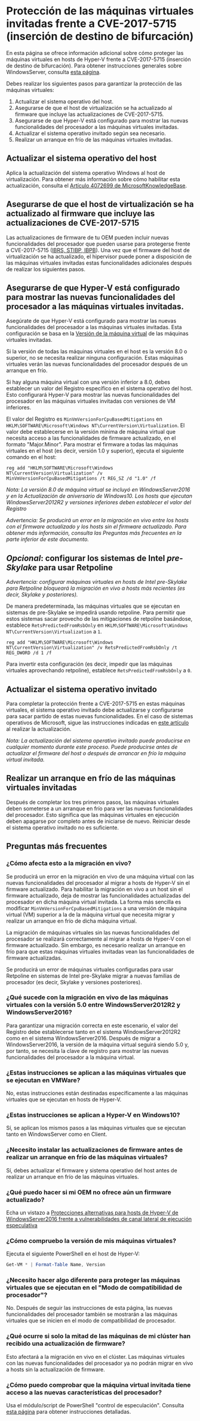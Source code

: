 # <a name="protecting-guest-virtual-machines-from-cve-2017-5715-branch-target-injection"></a>Protección de las máquinas virtuales invitadas frente a CVE-2017-5715 (inserción de destino de bifurcación)

En esta página se ofrece información adicional sobre cómo proteger las máquinas virtuales en hosts de Hyper-V frente a CVE-2017-5715 (inserción de destino de bifurcación).  Para obtener instrucciones generales sobre WindowsServer, consulta [esta página](https://support.microsoft.com/en-us/help/4072698/windows-server-guidance-to-protect-against-the-speculative-execution).

Debes realizar los siguientes pasos para garantizar la protección de las máquinas virtuales:

1. Actualizar el sistema operativo del host.
2. Asegurarse de que el host de virtualización se ha actualizado al firmware que incluye las actualizaciones de CVE-2017-5715.
3. Asegurarse de que Hyper-V está configurado para mostrar las nuevas funcionalidades del procesador a las máquinas virtuales invitadas.
4. Actualizar el sistema operativo invitado según sea necesario. 
5. Realizar un arranque en frío de las máquinas virtuales invitadas.

## <a name="update-the-host-operating-system"></a>Actualizar el sistema operativo del host

Aplica la actualización del sistema operativo Windows al host de virtualización. Para obtener más información sobre cómo habilitar esta actualización, consulta el [Artículo 4072699 de MicrosoftKnowledgeBase](https://support.microsoft.com/help/4072699).

## <a name="ensure-the-virtualization-host-has-been-updated-to-firmware-which-contains-updates-for-cve-2017-5715"></a>Asegurarse de que el host de virtualización se ha actualizado al firmware que incluye las actualizaciones de CVE-2017-5715

Las actualizaciones de firmware de tu OEM pueden incluir nuevas funcionalidades del procesador que pueden usarse para protegerse frente a CVE-2017-5715 ([IBRS, STIBP, IBPB](https://newsroom.intel.com/wp-content/uploads/sites/11/2018/01/Intel-Analysis-of-Speculative-Execution-Side-Channels.pdf)).  Una vez que el firmware del host de virtualización se ha actualizado, el hipervisor puede poner a disposición de las máquinas virtuales invitadas estas funcionalidades adicionales después de realizar los siguientes pasos.

## <a name="ensure-hyper-v-is-configured-to-expose-new-processor-capabilities-to-guest-virtual-machines"></a>Asegurarse de que Hyper-V está configurado para mostrar las nuevas funcionalidades del procesador a las máquinas virtuales invitadas.

Asegúrate de que Hyper-V está configurado para mostrar las nuevas funcionalidades del procesador a las máquinas virtuales invitadas.  Esta configuración se basa en la [Versión de la máquina virtual](https://docs.microsoft.com/en-us/windows-server/virtualization/hyper-v/deploy/upgrade-virtual-machine-version-in-hyper-v-on-windows-or-windows-server) de las máquinas virtuales invitadas. 

Si la versión de todas las máquinas virtuales en el host es la versión 8.0 o superior, no se necesita realizar ninguna configuración.  Estas máquinas virtuales verán las nuevas funcionalidades del procesador después de un arranque en frío.

Si hay alguna máquina virtual con una versión inferior a 8.0, debes establecer un valor del Registro específico en el sistema operativo del host.  Esto configurará Hyper-V para mostrar las nuevas funcionalidades del procesador en las máquinas virtuales invitadas con versiones de VM inferiores.

El valor del Registro es `MinVmVersionForCpuBasedMitigations` en `HKLM\SOFTWARE\Microsoft\Windows NT\CurrentVersion\Virtualization`.  El valor debe establecerse en la versión mínima de máquina virtual que necesita acceso a las funcionalidades de firmware actualizado, en el formato "Major.Minor".  Para mostrar el firmware a todas las máquinas virtuales en el host (es decir, versión 1.0 y superior), ejecuta el siguiente comando en el host: 

```
reg add "HKLM\SOFTWARE\Microsoft\Windows NT\CurrentVersion\Virtualization" /v MinVmVersionForCpuBasedMitigations /t REG_SZ /d "1.0" /f
```
*Nota: La versión 8.0 de máquina virtual se incluyó en WindowsServer2016 y en la Actualización de aniversario de Windows10.  Los hosts que ejecutan WindowsServer2012R2 y versiones inferiores deben establecer el valor del Registro*

*Advertencia: Se producirá un error en la migración en vivo entre los hosts con el firmware actualizado y los hosts sin el firmware actualizado.  Para obtener más información, consulta las Preguntas más frecuentes en la parte inferior de este documento.*

## <a name="optional-configure-pre-skylake-intel-systems-to-use-retpoline"></a>*Opcional*: configurar los sistemas de Intel _pre-Skylake_ para usar Retpoline

*Advertencia: configurar máquinas virtuales en hosts de Intel pre-Skylake para Retpoline bloqueará la migración en vivo a hosts más recientes (es decir, Skylake y posteriores).*

De manera predeterminada, las máquinas virtuales que se ejecutan en sistemas de pre-Skylake se impedirá usando retpoline.  Para permitir que estos sistemas sacar provecho de las mitigaciones de retpoline basándose, establece `RetsPredictedFromRsbOnly` en `HKLM\SOFTWARE\Microsoft\Windows NT\CurrentVersion\Virtualization` a `1`. 

```
reg add "HKLM\SOFTWARE\Microsoft\Windows NT\CurrentVersion\Virtualization" /v RetsPredictedFromRsbOnly /t REG_DWORD /d 1 /f
```

Para invertir esta configuración (es decir, impedir que las máquinas virtuales aprovechando retpoline), establece `RetsPredictedFromRsbOnly` a `0`.

## <a name="update-the-guest-operating-system"></a>Actualizar el sistema operativo invitado

Para completar la protección frente a CVE-2017-5715 en estas máquinas virtuales, el sistema operativo invitado debe actualizarse y configurarse para sacar partido de estas nuevas funcionalidades.  En el caso de sistemas operativos de Microsoft, sigue las instrucciones indicadas en [este artículo](https://support.microsoft.com/en-us/help/4072698/windows-server-guidance-to-protect-against-the-speculative-execution) al realizar la actualización.

*Nota: La actualización del sistema operativo invitado puede producirse en cualquier momento durante este proceso.  Puede producirse antes de actualizar el firmware del host o después de arrancar en frío la máquina virtual invitada.*

## <a name="perform-a-cold-boot-of-the-guest"></a>Realizar un arranque en frío de las máquinas virtuales invitadas

Después de completar los tres primeros pasos, las máquinas virtuales deben someterse a un arranque en frío para ver las nuevas funcionalidades del procesador.  Esto significa que las máquinas virtuales en ejecución deben apagarse por completo antes de iniciarse de nuevo.  Reiniciar desde el sistema operativo invitado no es suficiente.

## <a name="frequently-asked-questions"></a>Preguntas más frecuentes

### <a name="how-does-this-impact-live-migration"></a>¿Cómo afecta esto a la migración en vivo?

Se producirá un error en la migración en vivo de una máquina virtual con las nuevas funcionalidades del procesador al migrar a hosts de Hyper-V sin el firmware actualizado.  Para habilitar la migración en vivo a un host sin el firmware actualizado, deja de mostrar las funcionalidades actualizadas del procesador en dicha máquina virtual invitada.  La forma más sencilla es modificar `MinVmVersionForCpuBasedMitigations` a una versión de máquina virtual (VM) superior a la de la máquina virtual que necesita migrar y realizar un arranque en frío de dicha máquina virtual.

La migración de máquinas virtuales sin las nuevas funcionalidades del procesador se realizará correctamente al migrar a hosts de Hyper-V con el firmware actualizado.  Sin embargo, es necesario realizar un arranque en frío para que estas máquinas virtuales invitadas vean las funcionalidades de firmware actualizadas.

Se producirá un error de máquinas virtuales configuradas para usar Retpoline en sistemas de Intel pre-Skylake migrar a nuevas familias de procesador (es decir, Skylake y versiones posteriores).

### <a name="what-about-live-migration-of-version-50-virtual-machines-between-windows-server-2012r2-and-windows-server-2016"></a>¿Qué sucede con la migración en vivo de las máquinas virtuales con la versión 5.0 entre WindowsServer2012R2 y WindowsServer2016?
Para garantizar una migración correcta en este escenario, el valor del Registro debe establecerse tanto en el sistema WindowsServer2012R2 como en el sistema WindowsServer2016.  Después de migrar a WindowsServer2016, la versión de la máquina virtual seguirá siendo 5.0 y, por tanto, se necesita la clave de registro para mostrar las nuevas funcionalidades del procesador a la máquina virtual.  

### <a name="does-this-guidance-apply-to-virtual-machines-running-on-vmware"></a>¿Estas instrucciones se aplican a las máquinas virtuales que se ejecutan en VMWare?
No, estas instrucciones están destinadas específicamente a las máquinas virtuales que se ejecutan en hosts de Hyper-V.

### <a name="does-this-guidance-apply-to-hyper-v-on-windows-10"></a>¿Estas instrucciones se aplican a Hyper-V en Windows10?
Sí, se aplican los mismos pasos a las máquinas virtuales que se ejecutan tanto en WindowsServer como en Client.

### <a name="do-i-need-to-install-the-firmware-updates-before-performing-a-cold-boot-of-the-virtual-machines"></a>¿Necesito instalar las actualizaciones de firmware antes de realizar un arranque en frío de las máquinas virtuales?
Sí, debes actualizar el firmware y sistema operativo del host antes de realizar un arranque en frío de las máquinas virtuales.

### <a name="what-can-i-do-if-my-oem-does-not-yet-provide-an-updated-firmware"></a>¿Qué puedo hacer si mi OEM no ofrece aún un firmware actualizado?
Echa un vistazo a [Protecciones alternativas para hosts de Hyper-V de WindowsServer2016 frente a vulnerabilidades de canal lateral de ejecución especulativa](https://docs.microsoft.com/en-us/virtualization/hyper-v-on-windows/CVE-2017-5715-and-hyper-v-hosts)

### <a name="how-do-i-check-the-vm-version-for-my-virtual-machines"></a>¿Cómo compruebo la versión de mis máquinas virtuales?
Ejecuta el siguiente PowerShell en el host de Hyper-V:
``` PowerShell
Get-VM * | Format-Table Name, Version  
```

### <a name="do-i-need-to-do-something-different-to-protect-virtual-machines-running-under-processor-compatibility-mode"></a>¿Necesito hacer algo diferente para proteger las máquinas virtuales que se ejecutan en el "Modo de compatibilidad de procesador"?
No.  Después de seguir las instrucciones de esta página, las nuevas funcionalidades del procesador también se mostrarán a las máquinas virtuales que se inicien en el modo de compatibilidad de procesador.

### <a name="what-if-only-half-of-the-machines-in-my-cluster-have-received-a-firmware-update"></a>¿Qué ocurre si solo la mitad de las máquinas de mi clúster han recibido una actualización de firmware?
Esto afectará a la migración en vivo en el clúster.  Las máquinas virtuales con las nuevas funcionalidades del procesador ya no podrán migrar en vivo a hosts sin la actualización de firmware.  

### <a name="how-can-i-validate-that-the-guest-virtual-machine-has-access-to-the-new-processor-features"></a>¿Cómo puedo comprobar que la máquina virtual invitada tiene acceso a las nuevas características del procesador?
Usa el módulo/script de PowerShell "control de especulación".  Consulta [esta página](https://support.microsoft.com/en-us/help/4072698/windows-server-guidance-to-protect-against-the-speculative-execution) para obtener instrucciones detalladas.

